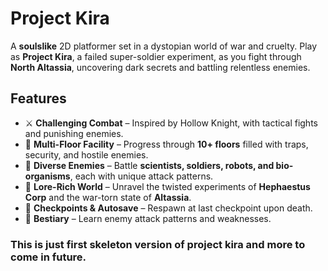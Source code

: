 # Project Kira  

A **soulslike** 2D platformer set in a dystopian world of war and cruelty. Play as **Project Kira**, a failed super-soldier experiment, as you fight through **North Altassia**, uncovering dark secrets and battling relentless enemies.  

## Features  
- ⚔️ **Challenging Combat** – Inspired by Hollow Knight, with tactical fights and punishing enemies.  
- 🏢 **Multi-Floor Facility** – Progress through **10+ floors** filled with traps, security, and hostile enemies.  
- 🦾 **Diverse Enemies** – Battle **scientists, soldiers, robots, and bio-organisms**, each with unique attack patterns.  
- 🔬 **Lore-Rich World** – Unravel the twisted experiments of **Hephaestus Corp** and the war-torn state of **Altassia**.  
- 💾 **Checkpoints & Autosave** – Respawn at last checkpoint upon death.  
- 📖 **Bestiary** – Learn enemy attack patterns and weaknesses.  


### This is just first skeleton version of project kira and more to come in future. 